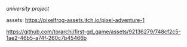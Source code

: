*university project*


assets:
https://pixelfrog-assets.itch.io/pixel-adventure-1

https://github.com/torarchi/first-gd_game/assets/92136279/748cf2c5-1ae2-46b5-a74f-260c7b45466b

